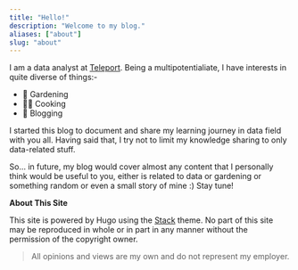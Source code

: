 ```yaml
---
title: "Hello!"
description: "Welcome to my blog."
aliases: ["about"]
slug: "about"
---
```


I am a data analyst at [Teleport](https://www.teleport.asia/). Being a multipotentialiate, I have interests in quite diverse of things:- 
* 🌱     Gardening
* 👩‍🍳     Cooking
* 📝     Blogging

I started this blog to document and share my learning journey in data field with you all. Having said that, I try not to limit my knowledge sharing to only data-related stuff. 

So... in future, my blog would cover almost any content that I personally think would be useful to you, either is related to data or gardening or something random or even a small story of mine :) 
Stay tune!

**About This Site**

This site is powered by Hugo using the [Stack](https://github.com/CaiJimmy/hugo-theme-stack) theme. 
No part of this site may be reproduced in whole or in part in any manner without the permission of the copyright owner.

> All opinions and views are my own and do not represent my employer.